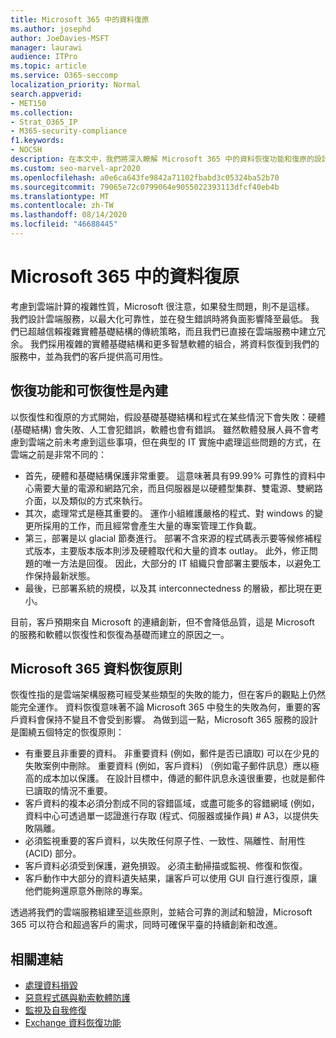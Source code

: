 ```yaml
---
title: Microsoft 365 中的資料復原
ms.author: josephd
author: JoeDavies-MSFT
manager: laurawi
audience: ITPro
ms.topic: article
ms.service: O365-seccomp
localization_priority: Normal
search.appverid:
- MET150
ms.collection:
- Strat_O365_IP
- M365-security-compliance
f1.keywords:
- NOCSH
description: 在本文中，我們將深入瞭解 Microsoft 365 中的資料恢復功能和復原的設計和原則。
ms.custom: seo-marvel-apr2020
ms.openlocfilehash: a0e6ca643fe9842a71102fbabd3c05324ba52b70
ms.sourcegitcommit: 79065e72c0799064e9055022393113dfcf40eb4b
ms.translationtype: MT
ms.contentlocale: zh-TW
ms.lasthandoff: 08/14/2020
ms.locfileid: "46688445"
---
```

# <a name="data-resiliency-in-microsoft-365"></a>Microsoft 365 中的資料復原

考慮到雲端計算的複雜性質，Microsoft 很注意，如果發生問題，則不是這樣。 我們設計雲端服務，以最大化可靠性，並在發生錯誤時將負面影響降至最低。 我們已超越信賴複雜實體基礎結構的傳統策略，而且我們已直接在雲端服務中建立冗余。 我們採用複雜的實體基礎結構和更多智慧軟體的組合，將資料恢復到我們的服務中，並為我們的客戶提供高可用性。 

## <a name="resiliency-and-recoverability-are-built-in"></a>恢復功能和可恢復性是內建 

以恢復性和復原的方式開始，假設基礎基礎結構和程式在某些情況下會失敗：硬體 (基礎結構) 會失敗、人工會犯錯誤，軟體也會有錯誤。 雖然軟體發展人員不會考慮到雲端之前未考慮到這些事項，但在典型的 IT 實施中處理這些問題的方式，在雲端之前是非常不同的：

- 首先，硬體和基礎結構保護非常重要。 這意味著具有99.99% 可靠性的資料中心需要大量的電源和網路冗余，而且伺服器是以硬體型集群、雙電源、雙網路介面，以及類似的方式來執行。 
- 其次，處理常式是極其重要的。 運作小組維護嚴格的程式、對 windows 的變更所採用的工作，而且經常會產生大量的專案管理工作負載。 
- 第三，部署是以 glacial 節奏進行。 部署不含來源的程式碼表示要等候修補程式版本，主要版本版本則涉及硬體取代和大量的資本 outlay。 此外，修正問題的唯一方法是回復。 因此，大部分的 IT 組織只會部署主要版本，以避免工作保持最新狀態。 
- 最後，已部署系統的規模，以及其 interconnectedness 的層級，都比現在更小。 

目前，客戶預期來自 Microsoft 的連續創新，但不會降低品質，這是 Microsoft 的服務和軟體以恢復性和恢復為基礎而建立的原因之一。 

## <a name="microsoft-365-data-resiliency-principles"></a>Microsoft 365 資料恢復原則

恢復性指的是雲端架構服務可經受某些類型的失敗的能力，但在客戶的觀點上仍然能完全運作。 資料恢復意味著不論 Microsoft 365 中發生的失敗為何，重要的客戶資料會保持不變且不會受到影響。 為做到這一點，Microsoft 365 服務的設計是圍繞五個特定的恢復原則：

- 有重要且非重要的資料。 非重要資料 (例如，郵件是否已讀取) 可以在少見的失敗案例中刪除。 重要資料 (例如，客戶資料) （例如電子郵件訊息）應以極高的成本加以保護。 在設計目標中，傳遞的郵件訊息永遠很重要，也就是郵件已讀取的情況不重要。 
- 客戶資料的複本必須分割成不同的容錯區域，或盡可能多的容錯網域 (例如，資料中心可透過單一認證進行存取 (程式、伺服器或操作員) # A3，以提供失敗隔離。 
- 必須監視重要的客戶資料，以失敗任何原子性、一致性、隔離性、耐用性 (ACID) 部分。 
- 客戶資料必須受到保護，避免損毀。 必須主動掃描或監視、修復和恢復。 
- 客戶動作中大部分的資料遺失結果，讓客戶可以使用 GUI 自行進行復原，讓他們能夠還原意外刪除的專案。 
 
透過將我們的雲端服務組建至這些原則，並結合可靠的測試和驗證，Microsoft 365 可以符合和超過客戶的需求，同時可確保平臺的持續創新和改進。 

## <a name="related-links"></a>相關連結

- [處理資料損毀](microsoft-365-dealing-with-data-corruption.md)
- [惡意程式碼與勒索軟體防護](microsoft-365-malware-and-ransomware-protection.md)
- [監視及自我修復](microsoft-365-monitoring-and-self-healing.md)
- [Exchange 資料恢復功能](microsoft-365-exchange-data-resiliency.md)
